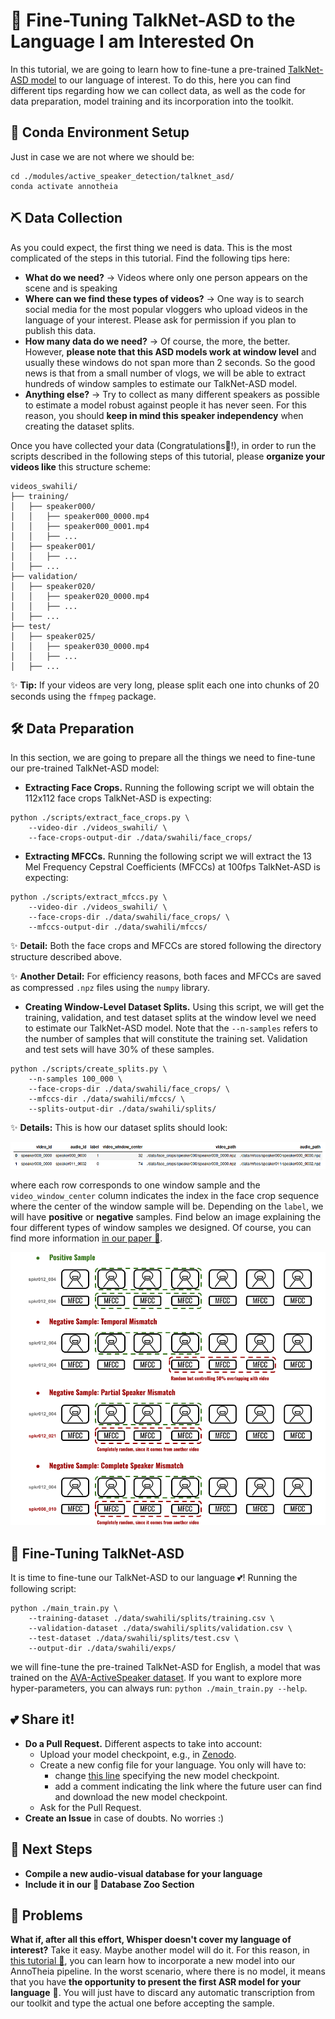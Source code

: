 <h1 align="left"> 📜 Fine-Tuning TalkNet-ASD to the Language I am Interested On</h1>

In this tutorial, we are going to learn how to fine-tune a pre-trained [TalkNet-ASD model](https://dl.acm.org/doi/abs/10.1145/3474085.3475587) to our language of interest. To do this, here you can find different tips regarding how we can collect data, as well as the code for data preparation, model training and its incorporation into the toolkit.

## 🦺 Conda Environment Setup

Just in case we are not where we should be:

```
cd ./modules/active_speaker_detection/talknet_asd/
conda activate annotheia
```

## ⛏️ Data Collection

As you could expect, the first thing we need is data. This is the most complicated of the steps in this tutorial. Find the following tips here:

- **What do we need?** → Videos where only one person appears on the scene and is speaking
- **Where can we find these types of videos?** → One way is to search social media for the most popular vloggers who upload videos in the language of your interest. Please ask for permission if you plan to publish this data.
- **How many data do we need?** → Of course, the more, the better. However, **please note that this ASD models work at window level** and usually these windows do not span more than 2 seconds. So the good news is that from a small number of vlogs, we will be able to extract hundreds of window samples to estimate our TalkNet-ASD model.
- **Anything else?** → Try to collect as many different speakers as possible to estimate a model robust against people it has never seen. For this reason, you should **keep in mind this speaker independency** when creating the dataset splits.

Once you have collected your data (Congratulations👏!), in order to run the scripts described in the following steps of this tutorial, please **organize your videos like** this structure scheme:

```
videos_swahili/
├── training/
│   ├── speaker000/
│   │   ├── speaker000_0000.mp4
│   │   ├── speaker000_0001.mp4
│   │   ├── ...
│   ├── speaker001/
│   │   ├── ...
│   ├── ...
├── validation/
│   ├── speaker020/
│   │   ├── speaker020_0000.mp4
│   │   ├── ...
│   ├── ...
├── test/
│   ├── speaker025/
│   │   ├── speaker030_0000.mp4
│   │   ├── ...
│   ├── ...
```
✨ **Tip:** If your videos are very long, please split each one into chunks of 20 seconds using the ```ffmpeg``` package.

## 🛠️ Data Preparation

In this section, we are going to prepare all the things we need to fine-tune our pre-trained TalkNet-ASD model:

- **Extracting Face Crops.** Running the following script we will obtain the 112x112 face crops TalkNet-ASD is expecting:

```
python ./scripts/extract_face_crops.py \
    --video-dir ./videos_swahili/ \
    --face-crops-output-dir ./data/swahili/face_crops/
```

- **Extracting MFCCs.** Running the following script we will extract the 13 Mel Frequency Cepstral Coefficients (MFCCs) at 100fps TalkNet-ASD is expecting:

```
python ./scripts/extract_mfccs.py \
    --video-dir ./videos_swahili/ \
    --face-crops-dir ./data/swahili/face_crops/ \
    --mfccs-output-dir ./data/swahili/mfccs/
```
✨ **Detail:** Both the face crops and MFCCs are stored following the directory structure described above.

✨ **Another Detail:** For efficiency reasons, both faces and MFCCs are saved as compressed ```.npz``` files using the ```numpy``` library.

- **Creating Window-Level Dataset Splits.** Using this script, we will get the training, validation, and test dataset splits at the window level we need to estimate our TalkNet-ASD model. Note that the ```--n-samples``` refers to the number of samples that will constitute the training set. Validation and test sets will have 30% of these samples.

```
python ./scripts/create_splits.py \
    --n-samples 100_000 \
    --face-crops-dir ./data/swahili/face_crops/ \
    --mfccs-dir ./data/swahili/mfccs/ \
    --splits-output-dir ./data/swahili/splits/
```

✨ **Details:** This is how our dataset splits should look:

<div align="center"> <img src="../../../doc/image/dataset_split.png"> </div>

where each row corresponds to one window sample and the `video_window_center` column indicates the index in the face crop sequence where the center of the window sample will be. Depending on the `label`, we will have **positive** or **negative** samples. Find below an image explaining the four different types of window samples we designed. Of course, you can find more information [in our paper 📃]().

<div align="center"> <img src="../../../doc/image/window_sampling_annotheia.png" width=712> </div>

## 🔮 Fine-Tuning TalkNet-ASD

It is time to fine-tune our TalkNet-ASD to our language 💕! Running the following script:

```
python ./main_train.py \
    --training-dataset ./data/swahili/splits/training.csv \
    --validation-dataset ./data/swahili/splits/validation.csv \
    --test-dataset ./data/swahili/splits/test.csv \
    --output-dir ./data/swahili/exps/
```

we  will fine-tune the pre-trained TalkNet-ASD for English, a model that was trained on the [AVA-ActiveSpeaker dataset](https://ieeexplore.ieee.org/document/9053900). If you want to explore more hyper-parameters, you can always run: ```python ./main_train.py --help```.

## 💕 Share it!

- **Do a Pull Request.** Different aspects to take into account:
    - Upload your model checkpoint, e.g., in [Zenodo](https://zenodo.org/).
    - Create a new config file for your language. You only will have to:
        - change [this line](https://github.com/joactr/AnnoTheia/blob/david-branch/configs/annotheia_pipeline_english.yaml#L22) specifying the new model checkpoint.
        - add a comment indicating the link where the future user can find and download the new model checkpoint.
    - Ask for the Pull Request.
- **Create an Issue** in case of doubts. No worries :)

## 🔭 Next Steps

- **Compile a new audio-visual database for your language**
- **Include it in our 🦒 Database Zoo Section**

## 💢 Problems

**What if, after all this effort, Whisper doesn't cover my language of interest?** Take it easy. Maybe another model will do it. For this reason, in [this tutorial 📜](), you can learn how to incorporate a new model into our AnnoTheia pipeline. In the worst scenario, where there is no model, it means that you have **the opportunity to present the first ASR model for your language** 🥇. You will just have to discard any automatic transcription from our toolkit and type the actual one before accepting the sample.

